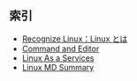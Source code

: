 ## 索引

- [Recognize Linux：Linux とは](linux1/index.html)
- [Command and Editor](linux2/index.html)
- [Linux As a Services](linux3/index.html)
- [Linux MD Summary](summary.html)